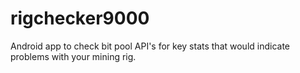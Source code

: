 # rigchecker9000
Android app to check bit pool API's for key stats that would indicate problems with your mining rig. 
